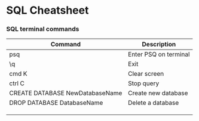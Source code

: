 # SQL Cheatsheet

### SQL terminal commands
| Command | Description |
| ----------- | ----------- |
| psq| Enter PSQ on terminal|
|\q|Exit|
|cmd K|Clear screen|
|ctrl C| Stop query|
|CREATE DATABASE NewDatabaseName| Create new database|
|DROP DATABASE DatabaseName|Delete a database|
|||
|||
|||
